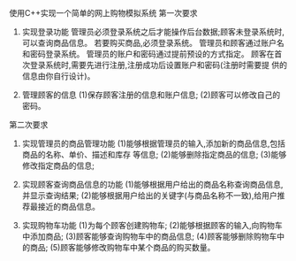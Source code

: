 使用C++实现一个简单的网上购物模拟系统
第一次要求
1. 实现登录功能
管理员必须登录系统之后才能操作后台数据;顾客未登录系统时,可以查询商品信息。
若要购买商品,必须登录系统。
管理员和顾客通过账户名和密码登录系统。
管理员的账户和密码通过提前预设的方式指定。
顾客在首次登录系统时,需要先进行注册,注册成功后设置账户和密码(注册时需要提
供的信息由你自行设计)。

2. 管理顾客的信息
(1)保存顾客注册的信息和账户信息;
(2)顾客可以修改自己的密码。


第二次要求
1. 实现管理员的商品管理功能
(1)能够根据管理员的输入,添加新的商品信息,包括商品的名称、单价、描述和库存
等信息;
(2)能够删除指定商品的信息;
(3)能够修改指定商品的信息;

2. 实现顾客查询商品信息的功能
(1)能够根据用户给出的商品名称查询商品信息,并显示查询结果;
(2)能够根据用户给出的关键字(与商品名称不一致),给用户推荐最接近的商品信息。

3. 实现购物车功能
(1)为每个顾客创建购物车;
(2)能够根据顾客的输入,向购物车中添加商品;
(3)顾客能够查询购物车中的商品信息;
(4)顾客能够删除购物车中的商品;
(5)顾客能够修改购物车中某个商品的购买数量。
